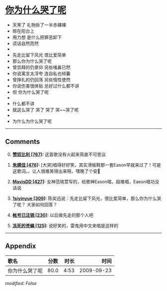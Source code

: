 # [你为什么哭了呢](https://music.163.com/song?id=64686)

* 天黑了 礼物拆了一半赤裸裸
* 晾在阳台上
* 用力想 是什么把罪恶卸下
* 谎话自然而然
* 
* 先走比留下风光 恨比爱简单
* 那么你为什么哭了呢
* 曾崇拜的仍景仰 另些嗤鼻已然
* 你说寓言太浮夸 连自私也倾囊
* 曾挣扎的仍回荡 另些惰性使然
* 你说伤害很体贴 总好过什么都不讲
* 但 你为什么哭了呢
* 
* 什么都不讲
* 就这么哭了 哭了 哭了 哭~~哭了呢
* 
* 为什么为什么哭了呢


---

## Comments
0. **[赞奴比利 \[767\]](https://music.163.com/#/user/home?id=40341293):** 这首歌没有火起来简直不可思议

1. **[朱婧佳 \[476\]](https://music.163.com/#/user/home?id=6200329):** [大哭]唱得好好笑，其实滑板鞋那一套Eason早就来过了！可是这歌词。。让人很难笑得出来呀。嘿晚了个安💭

2. **[MavisDD \[427\]](https://music.163.com/#/user/home?id=32630904):** 女神范晓萱写的，给歌神Eason唱，超难唱，Eaeon唱功没话说

3. **[1siyinyue \[309\]](https://music.163.com/#/user/home?id=42907169):** 陈奕迅说：先走比留下风光，恨比爱简单，那么你为什么哭了呢？   大家如何回答？

4. **[帐号已注销 \[230\]](https://music.163.com/#/user/home?id=78857697):** 以后做先走的那个人吧

5. **[冻死的苍蝇 \[125\]](https://music.163.com/#/user/home?id=67107666):** 说好笑的，雷鬼用中文来唱是这样的



---

## Appendix

|歌名|分数|时长|时间|
|:---|:---:|---:|---:|
|你为什么哭了呢|80.0|4:53|2009-09-23

*modified: False*
